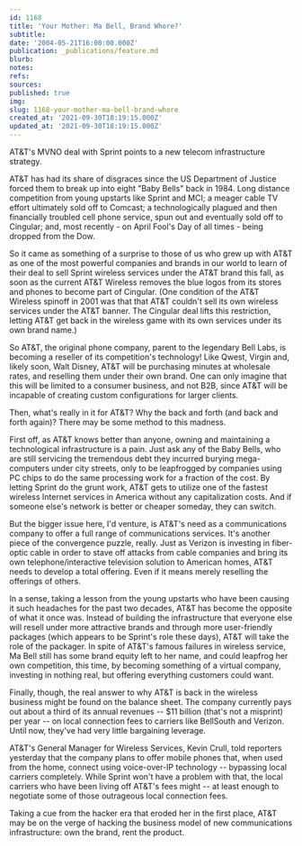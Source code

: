 ```yaml
---
id: 1168
title: 'Your Mother: Ma Bell, Brand Whore?'
subtitle: 
date: '2004-05-21T16:00:00.000Z'
publication: _publications/feature.md
blurb: 
notes: 
refs: 
sources: 
published: true
img: 
slug: 1168-your-mother-ma-bell-brand-whore
created_at: '2021-09-30T18:19:15.000Z'
updated_at: '2021-09-30T18:19:15.000Z'
---
```

AT&T's MVNO deal with Sprint points to a new telecom infrastructure strategy.

AT&T has had its share of disgraces since the US Department of Justice forced them to break up into eight "Baby Bells" back in 1984. Long distance competition from young upstarts like Sprint and MCI; a meager cable TV effort ultimately sold off to Comcast; a technologically plagued and then financially troubled cell phone service, spun out and eventually sold off to Cingular; and, most recently - on April Fool's Day of all times - being dropped from the Dow.

So it came as something of a surprise to those of us who grew up with AT&T as one of the most powerful companies and brands in our world to learn of their deal to sell Sprint wireless services under the AT&T brand this fall, as soon as the current AT&T Wireless removes the blue logos from its stores and phones to become part of Cingular. (One condition of the AT&T Wireless spinoff in 2001 was that that AT&T couldn't sell its own wireless services under the AT&T banner. The Cingular deal lifts this restriction, letting AT&T get back in the wireless game with its own services under its own brand name.)

So AT&T, the original phone company, parent to the legendary Bell Labs, is becoming a reseller of its competition's technology! Like Qwest, Virgin and, likely soon, Walt Disney, AT&T will be purchasing minutes at wholesale rates, and reselling them under their own brand. One can only imagine that this will be limited to a consumer business, and not B2B, since AT&T will be incapable of creating custom configurations for larger clients.

Then, what's really in it for AT&T? Why the back and forth (and back and forth again)? There may be some method to this madness.

First off, as AT&T knows better than anyone, owning and maintaining a technological infrastructure is a pain. Just ask any of the Baby Bells, who are still servicing the tremendous debt they incurred burying mega-computers under city streets, only to be leapfrogged by companies using PC chips to do the same processing work for a fraction of the cost. By letting Sprint do the grunt work, AT&T gets to utilize one of the fastest wireless Internet services in America without any capitalization costs. And if someone else's network is better or cheaper someday, they can switch.

But the bigger issue here, I'd venture, is AT&T's need as a communications company to offer a full range of communications services. It's another piece of the convergence puzzle, really. Just as Verizon is investing in fiber-optic cable in order to stave off attacks from cable companies and bring its own telephone/interactive television solution to American homes, AT&T needs to develop a total offering. Even if it means merely reselling the offerings of others.

In a sense, taking a lesson from the young upstarts who have been causing it such headaches for the past two decades, AT&T has become the opposite of what it once was. Instead of building the infrastructure that everyone else will resell under more attractive brands and through more user-friendly packages (which appears to be Sprint's role these days), AT&T will take the role of the packager. In spite of AT&T's famous failures in wireless service, Ma Bell still has some brand equity left to her name, and could leapfrog her own competition, this time, by becoming something of a virtual company, investing in nothing real, but offering everything customers could want.

Finally, though, the real answer to why AT&T is back in the wireless business might be found on the balance sheet. The company currently pays out about a third of its annual revenues -- $11 billion (that's not a misprint) per year -- on local connection fees to carriers like BellSouth and Verizon. Until now, they've had very little bargaining leverage.

AT&T's General Manager for Wireless Services, Kevin Crull, told reporters yesterday that the company plans to offer mobile phones that, when used from the home, connect using voice-over-IP technology -- bypassing local carriers completely. While Sprint won't have a problem with that, the local carriers who have been living off AT&T's fees might -- at least enough to negotiate some of those outrageous local connection fees.

Taking a cue from the hacker era that eroded her in the first place, AT&T may be on the verge of hacking the business model of new communications infrastructure: own the brand, rent the product.
